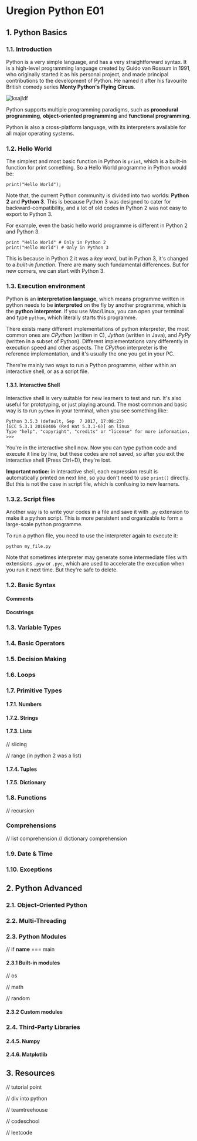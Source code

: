 # Uregion Python E01

## 1. Python Basics
### 1.1. Introduction
Python is a very simple language, and has a very straightforward syntax. It is a high-level programming language created by Guido van Rossum in 1991, who originally started it as his personal project, and made principal contributions to the development of Python. He named it after his favourite British comedy series **Monty Python's Flying Circus**.

![ksajldf](https://upload.wikimedia.org/wikipedia/commons/thumb/6/66/Guido_van_Rossum_OSCON_2006.jpg/440px-Guido_van_Rossum_OSCON_2006.jpg)

Python supports multiple programming paradigms, such as **procedural programming**, **object-oriented programming** and **functional programming**.

Python is also a cross-platform language, with its interpreters available for all major operating systems.


### 1.2. Hello World
The simplest and most basic function in Python is `print`, which is a built-in function for print something. So a Hello World programme in Python would be:

```
print("Hello World");
```

Note that, the current Python community is divided into two worlds: **Python 2** and **Python 3**. This is because Python 3 was designed to cater for backward-compatibility, and a lot of old codes in Python 2 was not easy to export to Python 3.

For example, even the basic hello world programme is different in Python 2 and Python 3.

```
print "Hello World" # Only in Python 2
print("Hello World") # Only in Python 3
```

This is because in Python 2 it was a *key word*, but in Python 3, it's changed to a *built-in function*. There are many such fundamental differences. But for new comers, we can start with Python 3.


### 1.3. Execution environment
Python is an **interpretation language**, which means programme written in python needs to be **interpreted** on the fly by another programme, which is the **python interpreter**. If you use Mac/Linux, you can open your terminal and type `python`, which literally starts this programme.

There exists many different implementations of python interpreter, the most common ones are *CPython* (written in C), *Jython* (written in Java), and *PyPy* (written in a subset of Python). Different implementations vary differently in execution speed and other aspects. The *CPython* interpreter is the reference implementation, and it's usually the one you get in your PC.

There're mainly two ways to run a Python programme, either within an interactive shell, or as a script file.

#### 1.3.1. Interactive Shell
Interactive shell is very suitable for new learners to test and run. It's also useful for prototyping, or just playing around. The most common and basic way is to run `python` in your terminal, when you see something like:
```
Python 3.5.3 (default, Sep  7 2017, 17:08:23)
[GCC 5.3.1 20160406 (Red Hat 5.3.1-6)] on linux
Type "help", "copyright", "credits" or "license" for more information.
>>>
```
You're in the interactive shell now. Now you can type python code and execute it line by line, but these codes are not saved, so after you exit the interactive shell (Press Ctrl+D), they're lost.

**Important notice:** in interactive shell, each expression result is automatically printed on next line, so you don't need to use `print()` directly. But this is not the case in script file, which is confusing to new learners.

### 1.3.2. Script files
Another way is to write your codes in a file and save it with `.py` extension to make it a python script. This is more persistent and organizable to form a large-scale python programme.

To run a python file, you need to use the interpreter again to execute it:
```
python my_file.py
```

Note that sometimes interpreter may generate some intermediate files with extensions `.pyw` or `.pyc`, which are used to accelerate the execution when you run it next time. But they're safe to delete.

### 1.2. Basic Syntax

#### Comments

#### Docstrings

### 1.3. Variable Types

### 1.4. Basic Operators

### 1.5. Decision Making

### 1.6. Loops

### 1.7. Primitive Types
#### 1.7.1. Numbers

#### 1.7.2. Strings

#### 1.7.3. Lists
// slicing

// range (in python 2 was a list)

#### 1.7.4. Tuples

#### 1.7.5. Dictionary

### 1.8. Functions
// recursion

### Comprehensions
// list comprehension
// dictionary comprehension

### 1.9. Date & Time

### 1.10. Exceptions

## 2. Python Advanced
### 2.1. Object-Oriented Python

### 2.2. Multi-Threading

### 2.3. Python Modules
// if __name__ === main

#### 2.3.1 Built-in modules
// os

// math

// random


#### 2.3.2 Custom modules

### 2.4. Third-Party Libraries
#### 2.4.5. Numpy
#### 2.4.6. Matplotlib

## 3. Resources
// tutorial point

// div into python

// teamtreehouse

// codeschool

// leetcode
